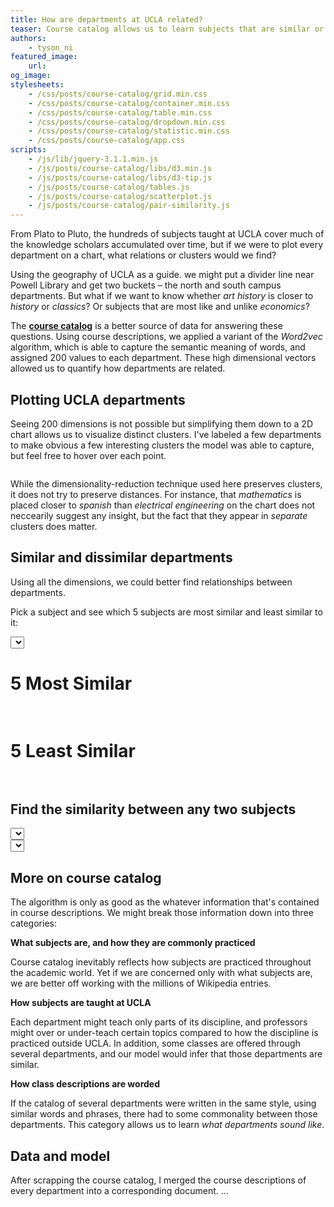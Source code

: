 ```yaml
---
title: How are departments at UCLA related?
teaser: Course catalog allows us to learn subjects that are similar or dissimilar to your major, and answers questions like "what's electrical engineering without the mathematics".
authors:
    - tyson_ni
featured_image:
    url: 
og_image: 
stylesheets:
    - /css/posts/course-catalog/grid.min.css
    - /css/posts/course-catalog/container.min.css
    - /css/posts/course-catalog/table.min.css
    - /css/posts/course-catalog/dropdown.min.css
    - /css/posts/course-catalog/statistic.min.css
    - /css/posts/course-catalog/app.css
scripts:
    - /js/lib/jquery-3.1.1.min.js
    - /js/posts/course-catalog/libs/d3.min.js
    - /js/posts/course-catalog/libs/d3-tip.js
    - /js/posts/course-catalog/tables.js
    - /js/posts/course-catalog/scatterplot.js
    - /js/posts/course-catalog/pair-similarity.js
---
```

 
From Plato to Pluto, the hundreds of subjects taught at UCLA cover much of the knowledge scholars accumulated over time, but if we were to plot every department on a chart, what relations or clusters would we find? 

Using the geography of UCLA as a guide. we might put a divider line near Powell Library and get two buckets – the north and south campus departments. But what if we want to know whether *art history* is closer to *history* or *classics*? Or subjects that are most like and unlike *economics*?

The [**course catalog**](...) is a better source of data for answering these questions. Using course descriptions, we applied a variant of the *Word2vec* algorithm, which is able to capture the semantic meaning of words, and assigned 200 values to each department. These high dimensional vectors allowed us to quantify how departments are related.

## Plotting UCLA departments

Seeing 200 dimensions is not possible but simplifying them down to a 2D chart allows us to visualize distinct clusters. I've labeled a few departments to make obvious a few interesting clusters the model was able to capture, but feel free to hover over each point.

  <div class='ui grid centered' id='scatterplot-wrapper'>
      <div class='twelve wide column' id='scatterplot'>
      </div>
  </div>

While the dimensionality-reduction technique used here preserves clusters, it does not try to preserve distances. For instance, that *mathematics* is placed closer to *spanish* than *electrical engineering* on the chart does not neccearily suggest any insight, but the fact that they appear in *separate* clusters does matter.

## Similar and dissimilar departments

Using all the dimensions, we could better find relationships between departments.

Pick a subject and see which 5 subjects are most similar and least similar to it:

<select class="ui search selection dropdown" id="pick-subject">
</select>

<br>

<div class="ui equal width center aligned grid" id='similar-tables-wrapper'>
  <div class='row'>
    <div class='column'>
      <h1>5 Most Similar</h1>
      <table class='ui celled table' id='most-similar-table'>
      </table>
    </div>
    <div class='column'>
      <h1>5 Least Similar</h1>
      <table class='ui celled table' id='least-similar-table'>
      </table>
    </div>
  </div>
</div>

## Find the similarity between any two subjects

<div class='ui equal width center aligned grid'>
  <div class='row'>
    <div class='column'>
      <select class="ui search selection dropdown" id="pick-subject1">
      </select>
    </div>
    <div class='column'>
      <select class="ui search selection dropdown" id="pick-subject2">
      </select>
    </div>
  </div>
</div>

<div id='pair-similarity-text'>
</div>

## More on course catalog

The algorithm is only as good as the whatever information that's contained in course descriptions. We might break those information down into three categories:

**What subjects are, and how they are commonly practiced**

Course catalog inevitably reflects how subjects are practiced throughout the academic world. Yet if we are concerned only with what subjects are, we are better off working with the millions of Wikipedia entries.

**How subjects are taught at UCLA**

Each department might teach only parts of its discipline, and professors might over or under-teach certain topics compared to how the discipline is practiced outside UCLA. In addition, some classes are offered through several departments, and our model would infer that those departments are similar.

**How class descriptions are worded**

If the catalog of several departments were written in the same style, using similar words and phrases, there had to some commonality between those departments. This category allows us to learn *what departments sound like*.

## Data and model

After scrapping the course catalog, I merged the course descriptions of every department into a corresponding document.  ...


